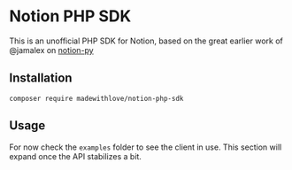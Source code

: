 # Notion PHP SDK

This is an unofficial PHP SDK for Notion, based on the great earlier work of @jamalex on [notion-py](https://github.com/jamalex/notion-py)

## Installation

```
composer require madewithlove/notion-php-sdk
```

## Usage

For now check the `examples` folder to see the client in use. This section will expand once the API stabilizes a bit.

